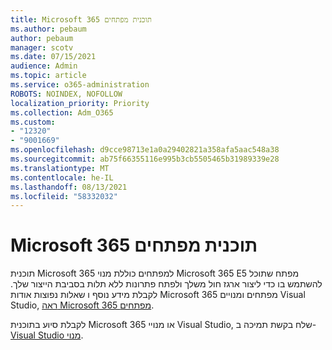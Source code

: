```yaml
---
title: Microsoft 365 תוכנית מפתחים
ms.author: pebaum
author: pebaum
manager: scotv
ms.date: 07/15/2021
audience: Admin
ms.topic: article
ms.service: o365-administration
ROBOTS: NOINDEX, NOFOLLOW
localization_priority: Priority
ms.collection: Adm_O365
ms.custom:
- "12320"
- "9001669"
ms.openlocfilehash: d9cce98713e1a0a29402821a358afa5aac548a38
ms.sourcegitcommit: ab75f66355116e995b3cb5505465b31989339e28
ms.translationtype: MT
ms.contentlocale: he-IL
ms.lasthandoff: 08/13/2021
ms.locfileid: "58332032"
---
```

# <a name="microsoft-365-developer-program"></a>Microsoft 365 תוכנית מפתחים

תוכנית Microsoft 365 למפתחים כוללת מנוי Microsoft 365 E5 מפתח שתוכל להשתמש בו כדי ליצור ארגז חול משלך ולפתח פתרונות ללא תלות בסביבת הייצור שלך. לקבלת מידע נוסף ו שאלות נפוצות אודות Microsoft 365 מפתחים ומנויים Visual Studio, [ראה Microsoft 365 מפתחים](https://docs.microsoft.com/office/developer-program/microsoft-365-developer-program).

לקבלת סיוע בתוכנית Microsoft 365 או מנויי Visual Studio, שלח בקשת תמיכה ב- [Visual Studio מנוי](https://visualstudio.microsoft.com/subscriptions/support/).